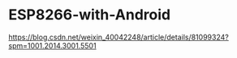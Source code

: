 # ESP8266-with-Android
https://blog.csdn.net/weixin_40042248/article/details/81099324?spm=1001.2014.3001.5501
